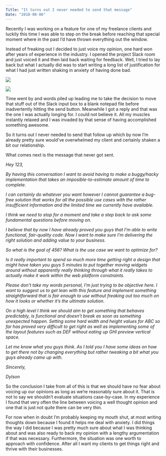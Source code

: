 ```yaml
---
Title: "It turns out I never needed to send that message"
Date: "2018-08-06"
---
```


Recently I was working on a feature for one of my freelance clients and luckily this time I was able to step on the break before reaching that special moment where in the past I’d have thrown everything out the window.

Instead of freaking out I decided to just voice my opinion, one hard won after years of experience in the industry. I opened the project Slack room and just voiced it and then laid back waiting for feedback. Well, I tried to lay back but what I actually did was to start writing a long list of justification for what I had just written shaking in anxiety of having done bad.

![](/images/posts/2018-08-06_A.png)

![](/images/posts/2018-08-06_B.png)

Time went by and words piled up leading me to take the decision to move that stuff out of the Slack input box to a blank notepad file before inadvertently hitting the send button. Meanwhile I got a reply and that was the one I was actually longing for. I could not believe it. All my muscles instantly relaxed and I was invaded by that sense of having accomplished something awesome.

So it turns out I never needed to send that follow up which by now I’m already pretty sure would’ve overwhelmed my client and certainly shaken a bit our relationship.

What comes next is the message that never got sent.

*Hey 123,*

*By having this conversation I want to avoid having to make a buggy/hacky implementation that takes an imposible-to-estimate amount of time to complete.*

*I can certainly do whatever you want however I cannot guarantee a bug-free solution that works for all the possible use cases with the rather insufficient information and the limited time we currently have available.*

*I think we need to stop for a moment and take a step back to ask some fundamental questions before moving on.*

*I believe that by now I have already proved you guys that I’m able to write functional, fair-quality code. Now I want to make sure I’m delivering the right solution and adding value to your business.*

*So what is the goal of 456? What is the use case we want to optimize for?*

*Is it really important to spend so much more time getting right a design that might have taken you guys 5 minutes to put together moving widgets around without apparently really thinking through what it really takes to actually make it work within the web platform constraints.*

*Please don’t take my words personal, I’m just trying to be objective here. I want to suggest us to get lean with this feature and implement something straightforward that is fair enough to use without freaking out too much on how it looks or whether it’s the ultimate solution.*

*On a high level I think we should aim to get something that behaves predictably, is functional and doesn’t break as soon as something unexpected happen. Setting some hard width and height values for ABC so far has proved very difficult to get right as well as implementing some of the layout features such as DEF without eating up GHI preview vertical space.*

*Let me know what you guys think. As I told you I have some ideas on how to get there not by changing everything but rather tweaking a bit what you guys already came up with.*

*Sincerely,*

*Dylson*

So the conclusion I take from all of this is that we should have no fear about voicing up our opinions as long as we’re reasonably sure about it. That is not to say we shouldn’t evaluate situations case-by-case. In my experience I found that very often the line between voicing a well thought opinion and one that is just not quite there can be very thin.

For now when in doubt I’m probably keeping my mouth shut, at most writing thoughts down because I found it helps me deal with anxiety. I did things the way I did because I was pretty much sure about what I was thinking about and was also ready to back my opinion with a lengthy argumentation if that was necessary. Furthermore, the situation was one worth to approach with confidence. After all I want my clients to get things right and thrive with their businesses.
